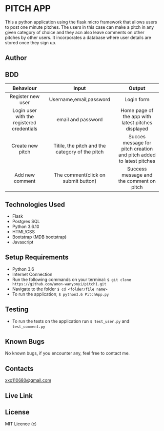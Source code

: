 # PITCH APP
This a python application using the flask micro framework that allows users to post one minute pitches. The users in this case can make a pitch in any  given category of choice and they acn also leave comments on other pitches by other users. It incorporates a database where user details are stored once they sign up.

## Author


## BDD
| Behaviour     |  Input          | Output        |
| :-----------: |:---------------:| :-----------: |
|Register new user|Username,email,password|Login form|
|Login user with the registered credentials|email and password|Home page of the app with latest pitches displayed|
|Create new pitch|Titile, the pitch and the category of the pitch|Succes message for pitch creation and pitch added to latest pitches|
|Add new comment|The comment(click on submit button)|Success message and the comment on pitch|

## Technologies Used
- Flask
- Postgres SQL
- Python 3.6.10
- HTML/CSS
- Bootstrap (MDB bootstrap)
- Javascript

## Setup Requirements
- Python 3.6
- Internet Connection
- Run the following commands on your terminal:
`$ git clone https://github.com/amon-wanyonyi/pitch1.git`
- Navigate to the folder
 `$ cd <folder/file name>`
- To run the application;
 `$ python3.6 PitchApp.py`

## Testing
- To run the tests on the application run `$ test_user.py` and `test_comment.py`

## Known Bugs
No known bugs, if you encounter any, feel free to contact me.


## Contacts

xxx110680@gmail.com

## Live Link


## License
MIT Licence (c)


